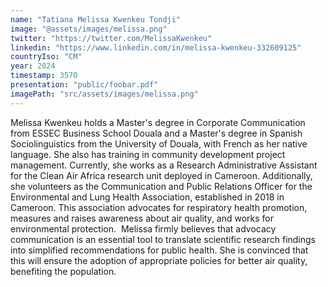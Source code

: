 ```yaml
---
name: "Tatiana Melissa Kwenkeu Tondji"
image: "@assets/images/melissa.png"
twitter: "https://twitter.com/MelissaKwenkeu"
linkedin: "https://www.linkedin.com/in/melissa-kwenkeu-332609125"
countryIso: "CM"
year: 2024
timestamp: 3570
presentation: "public/foobar.pdf"
imagePath: "src/assets/images/melissa.png"
---
```


Melissa Kwenkeu holds a Master's degree in Corporate Communication from ESSEC Business School Douala and a Master's degree in Spanish Sociolinguistics from the University of Douala, with French as her native language. She also has training in community development project management. Currently, she works as a Research Administrative Assistant for the Clean Air Africa research unit deployed in Cameroon. Additionally, she volunteers as the Communication and Public Relations Officer for the Environmental and Lung Health Association, established in 2018 in Cameroon. This association advocates for respiratory health promotion, measures and raises awareness about air quality, and works for environmental protection.  Melissa firmly believes that advocacy communication is an essential tool to translate scientific research findings into simplified recommendations for public health. She is convinced that this will ensure the adoption of appropriate policies for better air quality, benefiting the population.
